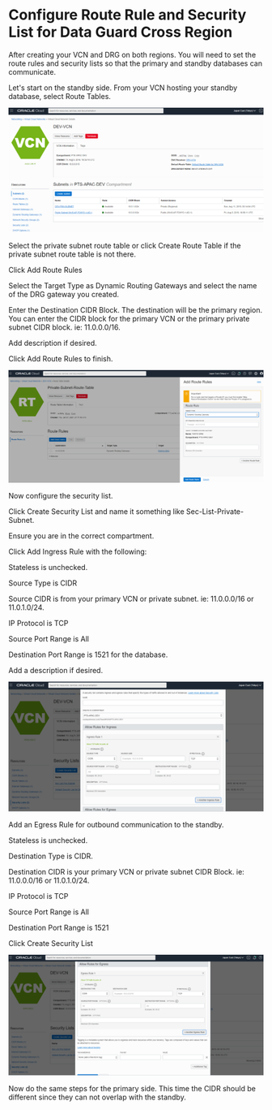 # Configure Route Rule and Security List for Data Guard Cross Region

After creating your VCN and DRG on both regions.  You will need to set the route rules and security lists so that the primary and standby databases can communicate.

Let's start on the standby side.  From your VCN hosting your standby database, select Route Tables.

![image-20210122202020691](images\image-20210122202020691.png)

Select the private subnet route table or click Create Route Table if the private subnet route table is not there.

Click Add Route Rules 

Select the Target Type as Dynamic Routing Gateways and select the name of the DRG gateway you created.

Enter the Destination CIDR Block.  The destination will be the primary region.  You can enter the CIDR block for the primary VCN or the primary private subnet CIDR block.  ie: 11.0.0.0/16.

Add description if desired.

Click Add Route Rules to finish.



![image-20210122200451778](images\image-20210122200451778.png)



Now configure the security list.  

Click Create Security List and name it something like Sec-List-Private-Subnet. 

Ensure you are in the correct compartment.

Click Add Ingress Rule with the following:

Stateless is unchecked.

Source Type is CIDR

Source CIDR is from your primary VCN or private subnet.  ie: 11.0.0.0/16 or 11.0.1.0/24.

IP Protocol is TCP

Source Port Range is All

Destination Port Range is 1521 for the database.

Add a description if desired.

![image-20210122200918911](images\image-20210122200918911.png)



Add an Egress Rule for outbound communication to the standby.

Stateless is unchecked.

Destination Type is CIDR.

Destination CIDR is your primary VCN or private subnet CIDR Block.  ie: 11.0.0.0/16 or 11.0.1.0/24.

IP Protocol is TCP

Source Port Range is All

Destination Port Range is 1521

Click Create Security List

![image-20210122201351067](images\image-20210122201351067.png)



Now do the same steps for the primary side.  This time the CIDR should be different since they can not overlap with the standby.



